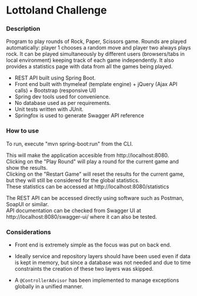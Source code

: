# Lottoland Challenge

### Description

Program to play rounds of Rock, Paper, Scissors game. Rounds are played automatically: player 1 chooses a random move and player two always plays rock. It can be played simultaneously by different users (browsers/tabs in local environment) keeping track of each game independently. It also provides a statistics page with data from all the games being played. 

* REST API built using Spring Boot.
* Front end built with thymeleaf (template engine) + jQuery (Ajax API calls) + Bootstrap (responsive UI)
* Spring dev tools used for convenience.
* No database used as per requirements.
* Unit tests written with JUnit.
* Springfox is used to generate Swagger API reference


### How to use

To run, execute "mvn spring-boot:run" from the CLI.

This will make the application accesible from http://localhost:8080. \
Clicking on the "Play Round" will play a round for the current game and show the results.\
Clicking on the "Restart Game" will reset the results for the current game, but they will still be considered for the global statistics.\
These statistics can be accessed at http://localhost:8080/statistics

The REST API can be accessed directly using software such as Postman, SoapUI or similar.\
API documentation can be checked from Swagger UI at http://localhost:8080/swagger-ui/ where it can also be tested.


### Considerations

* Front end is extremely simple as the focus was put on back end.

* Ideally service and repository layers should have been used even if data is kept in memory, but since a database was not needed and due to time constraints the creation of these two layers was skipped.

* A `@ControllerAdvisor` has been implemented to manage exceptions globally in a unified manner.




